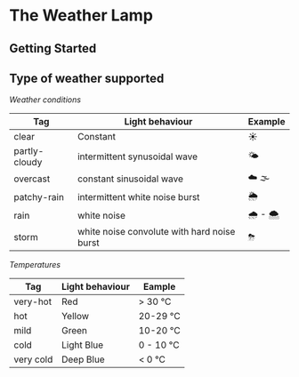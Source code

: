 # The Weather Lamp





## Getting Started





## Type of weather supported

*Weather conditions*

| Tag           | Light behaviour                             | Example |
| ------------- | ------------------------------------------- | ------- |
| clear         | Constant                                    | ☀️       |
| partly-cloudy | intermittent synusoidal wave                | 🌤       |
| overcast      | constant sinusoidal wave                    | ☁️️ 🌫     |
| patchy-rain   | intermittent white noise burst              | 🌦       |
| rain          | white noise                                 | 🌧 - 🌨   |
| storm         | white noise convolute with hard noise burst | ⛈       |

*Temperatures*

| Tag       | Light behaviour | Eample    |
| --------- | --------------- | --------- |
| very-hot  | Red             | > 30 °C   |
| hot       | Yellow          | 20-29 °C  |
| mild      | Green           | 10-20 °C  |
| cold      | Light Blue      | 0 - 10 °C |
| very cold | Deep Blue       | < 0 °C    |